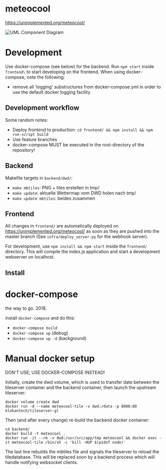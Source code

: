 # meteocool

https://unimplemented.org/meteocool/


![UML Component Diagram](/doc/meteocool_component.png?raw=true "Component diagram")

# Development

Use docker-compose (see below) for the backend. Run ```npm start``` inside ```frontend\``` to start developing on the frontend. When using
docker-compose, note the following:

* remove all 'logging' substructures from docker-compose.yml in order to use the default docker logging facility

## Development workflow

Some random notes:

* Deploy frontend to production: ```cd frontend/ && npm install && npm run-script build```
* Use feature branches
* docker-compose MUST be executed in the root-directory of the repository!

## Backend

Makefile targets in ```backend/dwd/```:

 - ```make mbtiles```: PNG + tiles erstellen in tmp/
 - ```make update```: aktuelle Wettermap vom DWD holen nach tmp/
 - ```make update mbtiles```: beides zusammen

## Frontend

All changes in ```frontend/``` are automatically deployed on https://unimplemented.org/meteocool/ as soon as they are pushed into the master
branch (See ```infra/deploy_server.py``` for the webhook server).

For development, use ```npm install && npm start``` inside the ```frontend/``` directory. This will compile the index.js application and start a development
webserver on localhost.

## Install

# docker-compose

the way to go. 2018.

install `docker-compose` and do this:

* `docker-compose build`
* `docker-compose up` (debug)
* `docker-compose up -d` (background)


# Manual docker setup

DON'T USE; USE DOCKER-COMPOSE INSTEAD!

Initially, create the dwd volume, which is used to transfer date between the tileserver container and the backend container, then launch the
upstream tileserver:

```
docker volume create dwd
docker run -d --name meteocool-tile -v dwd:/data -p 8080:80 klokantech/tileserver-gl
```

Then (and after every change) re-build the backend docker container:

```
cd backend/
docker build -t meteocool .
docker run -it --rm -v dwd:/usr/src/app/tmp meteocool && docker exec -it meteocool-tile /bin/sh -c 'kill -HUP $(pidof node)'
```

The last line rebuilds the mbtiles file and signals the tileserver to reload the tiledatabase. This will be replaced soon by a backend
process which will handle notifying websocket clients.
